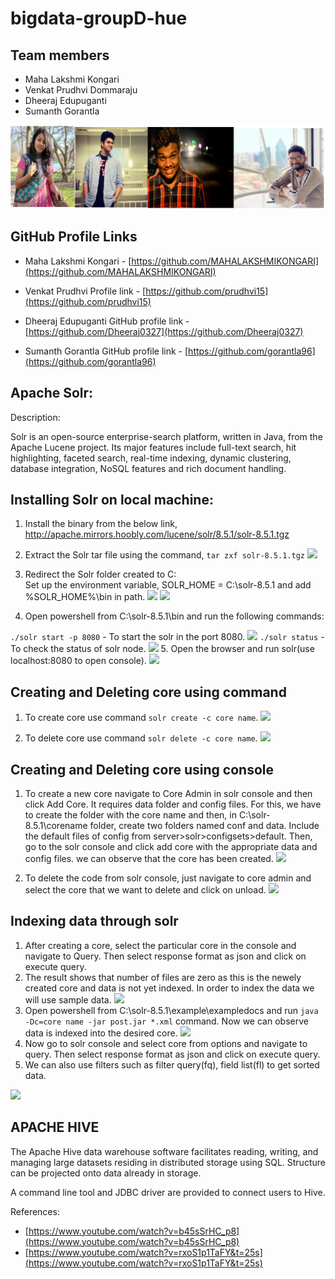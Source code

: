 # bigdata-groupD-hue

## Team members

- Maha Lakshmi Kongari
- Venkat Prudhvi Dommaraju
- Dheeraj Edupuganti
- Sumanth Gorantla

![](groupd.PNG)

## GitHub Profile Links

- Maha Lakshmi Kongari - [https://github.com/MAHALAKSHMIKONGARI](https://github.com/MAHALAKSHMIKONGARI)

- Venkat Prudhvi Profile link - [https://github.com/prudhvi15](https://github.com/prudhvi15)

- Dheeraj Edupuganti GitHub profile link - [https://github.com/Dheeraj0327](https://github.com/Dheeraj0327)

- Sumanth Gorantla GitHub profile link - [https://github.com/gorantla96](https://github.com/gorantla96)

## Apache Solr:
Description: 

Solr is an open-source enterprise-search platform, written in Java, from the Apache Lucene project. Its major features include full-text search, hit highlighting, faceted search, real-time indexing, dynamic clustering, database integration, NoSQL features and rich document handling. 

## Installing Solr on local machine:
1. Install the binary from the below link,
http://apache.mirrors.hoobly.com/lucene/solr/8.5.1/solr-8.5.1.tgz

1. Extract the Solr tar file using the command,
```tar zxf solr-8.5.1.tgz```
![](https://github.com/MAHALAKSHMIKONGARI/bigdata-groupD-hue/blob/master/tar%20in%20shell.png?raw=true)

1. Redirect the Solr folder created to C:\
Set up the environment variable, SOLR_HOME = C:\solr-8.5.1 and add %SOLR_HOME%\bin in path.
![](https://github.com/MAHALAKSHMIKONGARI/bigdata-groupD-hue/blob/master/env.png?raw=true)
![](https://github.com/MAHALAKSHMIKONGARI/bigdata-groupD-hue/blob/master/envi.png?raw=true)

1. Open powershell from C:\solr-8.5.1\bin and run the following commands:

```./solr start -p 8080``` - To start the solr in the port 8080.
![](https://github.com/MAHALAKSHMIKONGARI/bigdata-groupD-hue/blob/master/start.png?raw=true)
 ```./solr status``` - To check the status of solr node.
![](https://github.com/MAHALAKSHMIKONGARI/bigdata-groupD-hue/blob/master/status.png?raw=true)
5. Open the browser and run solr(use localhost:8080 to open console).
![](https://github.com/MAHALAKSHMIKONGARI/bigdata-groupD-hue/blob/master/localhost.png?raw=true)

## Creating and Deleting core using command
1. To create core use command ```solr create -c core name```.
![](https://github.com/MAHALAKSHMIKONGARI/bigdata-groupD-hue/blob/master/create.png?raw=true)

1. To delete core use command ```solr delete -c core name```.
![](https://github.com/MAHALAKSHMIKONGARI/bigdata-groupD-hue/blob/master/delete.png?raw=true)

## Creating and Deleting core using console
1. To create a new core navigate to Core Admin in solr console and then click Add Core. It requires data folder and config files.
For this, we have to create the folder with the core name and then, in C:\solr-8.5.1\corename folder, create two folders named conf and data. Include the default files of config from server>solr>configsets>default. Then, go to the solr console and click add core with the appropriate data and config files. we can observe that the core has been created.
![](https://github.com/MAHALAKSHMIKONGARI/bigdata-groupD-hue/blob/master/Ccreate.png?raw=true)

1. To delete the code from solr console, just navigate to core admin and select the core that we want to delete and click on unload.
![](https://github.com/MAHALAKSHMIKONGARI/bigdata-groupD-hue/blob/master/Cdelete.png?raw=true)


## Indexing data through solr
1. After creating a core, select the particular core in the console and navigate to Query. Then select response format as json and click on execute query.
1. The result shows that number of files are zero as this is the newely created core and data is not yet indexed. In order to index the data we will use sample data.
![](console.png)
1. Open powershell from C:\solr-8.5.1\example\exampledocs and run ```java -Dc=core name -jar post.jar *.xml``` command. Now we can observe data is indexed into the desired core.
![](indexing.png)
1. Now go to solr console and select core from options and navigate to query. Then select response format as json and click on execute query.
1. We can also use filters such as filter query(fq), field list(fl) to get sorted data.

![](solr_console.png)

## APACHE HIVE 

The Apache Hive data warehouse software facilitates reading, writing, and managing large datasets residing in distributed storage using SQL. Structure can be projected onto data already in storage. 

A command line tool and JDBC driver are provided to connect users to Hive.






References:
- [https://www.youtube.com/watch?v=b45sSrHC_p8](https://www.youtube.com/watch?v=b45sSrHC_p8)
- [https://www.youtube.com/watch?v=rxoS1p1TaFY&t=25s](https://www.youtube.com/watch?v=rxoS1p1TaFY&t=25s)


